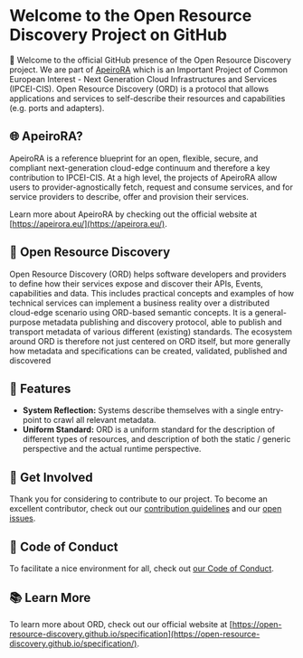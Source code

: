# Welcome to the Open Resource Discovery Project on GitHub

:wave: Welcome to the official GitHub presence of the Open Resource Discovery project. We are part of [ApeiroRA](https://apeirora.eu/content/projects/) which is an Important Project of Common European Interest - Next Generation Cloud Infrastructures and Services (IPCEI-CIS). Open Resource Discovery (ORD) is a protocol that allows applications and services to self-describe their resources and capabilities (e.g. ports and adapters).

## :globe_with_meridians: ApeiroRA?

ApeiroRA is a reference blueprint for an open, flexible, secure, and compliant next-generation cloud-edge continuum and therefore a key contribution to IPCEI-CIS. At a high level, the projects of ApeiroRA allow users to provider-agnostically fetch, request and consume services, and for service providers to describe, offer and provision their services.

Learn more about ApeiroRA by checking out the official website at [https://apeirora.eu/](https://apeirora.eu/).

## :handshake: Open Resource Discovery

Open Resource Discovery (ORD) helps software developers and providers to define how their services expose and discover their APIs, Events, capabilities and data. 
This includes practical concepts and examples of how technical services can implement a business reality over a distributed cloud-edge scenario using ORD-based semantic concepts.
It is a general-purpose metadata publishing and discovery protocol, able to publish and transport metadata of various different (existing) standards.
The ecosystem around ORD is therefore not just centered on ORD itself, but more generally how metadata and specifications can be created, validated, published and discovered

## :bear: Features

- **System Reflection:** Systems describe themselves with a single entry-point to crawl all relevant metadata. 
- **Uniform Standard:** ORD is a uniform standard for the description of different types of resources, and description of both the static / generic perspective and the actual runtime perspective.

## :busts_in_silhouette: Get Involved

Thank you for considering to contribute to our project.
To become an excellent contributor, check out our [contribution guidelines](https://github.com/open-resource-discovery/.github/blob/main/CONTRIBUTING.md) and our [open issues](https://github.com/issues?q=is%3Aopen+is%3Aissue+org%3Aopen-resource-discovery+archived%3Afalse+).

## :blue_heart: Code of Conduct

To facilitate a nice environment for all, check out [our Code of Conduct](https://github.com/open-resource-discovery/.github/blob/main/CODE_OF_CONDUCT.md).

## :books: Learn More

To learn more about ORD, check out our official website at [https://open-resource-discovery.github.io/specification](https://open-resource-discovery.github.io/specification/).